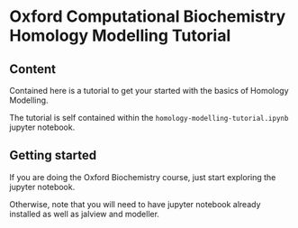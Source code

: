 # Oxford Computational Biochemistry Homology Modelling Tutorial

## Content

Contained here is a tutorial to get your started with the basics of Homology Modelling.

The tutorial is self contained within the `homology-modelling-tutorial.ipynb` jupyter notebook.


## Getting started

If you are doing the Oxford Biochemistry course, just start exploring the jupyter notebook.

Otherwise, note that you will need to have jupyter notebook already installed as well as jalview and modeller.
